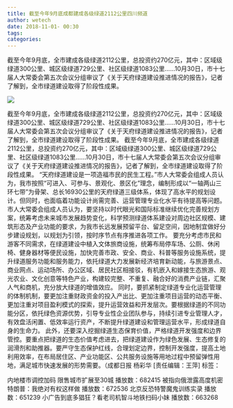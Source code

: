 ```yaml
---
title: 截至今年9月底成都建成各级绿道2112公里四川频道
author: wetech
date: 2018-11-01- 00:30
tags: 
categories: 
---
```

截至今年9月底，全市建成各级绿道2112公里，总投资约270亿元，其中：区域级绿道300公里、城区级绿道729公里、社区级绿道1083公里……10月30日，市十七届人大常委会第五次会议分组审议了《关于天府绿道建设推进情况的报告》，记者了解到，全市绿道建设取得了阶段性成果。
<!-- more -->
                
<img align="center" border="0" src="http://p2.ifengimg.com/a/2016/0810/204c433878d5cf9size1_w16_h16.png" />
                
                
            
截至今年9月底，全市建成各级绿道2112公里，总投资约270亿元，其中：区域级绿道300公里、城区级绿道729公里、社区级绿道1083公里……10月30日，市十七届人大常委会第五次会议分组审议了《关于天府绿道建设推进情况的报告》，记者了解到，全市绿道建设取得了阶段性成果。
截至今年9月底，全市建成各级绿道2112公里，总投资约270亿元，其中：区域级绿道300公里、城区级绿道729公里、社区级绿道1083公里……10月30日，市十七届人大常委会第五次会议分组审议了《关于天府绿道建设推进情况的报告》，记者了解到，全市绿道建设取得了阶段性成果。
“天府绿道建设是一项造福市民的民生工程。”市人大常委会组成人员认为，我市按照“可进入、可参与、景观化、景区化”理念，编制形成以“一轴两山三环七带”为骨架、总长16930公里的天府绿道三级体系，体现了高水平的规划设计。但同时，也面临着功能设计尚需完善、运营管理专业化水平有待提高等问题。
市人大常委会组成人员认为，要坚持以时代眼光和国际标准继续优化完善规划方案，统筹考虑未来城市发展趋势变化，科学预测绿道体系建设对周边社区规模、建筑形态及产业功能的要求，为我市长远发展预留平台、留足空间，因地制宜做好分步建设规划，以规划为引领，按时序节点有序推进各项工作。
要充分考虑市民和游客不同需求，在绿道建设中植入文体旅商设施，统筹布局停车场、公厕、休闲椅、健身器材等便民设施，加快完善市政、安全、商业、科普等服务设施系统，提升绿道服务功能和服务能力，依托绿道大力发展新经济培育新动能，与旅游景点、商业网点、运动场所、办公区域、居民社区相接驳，有机嵌入和嫁接生态旅游、观光农业、文化创意等特色产业，构建较完整、不重复、融合好的消费产业链，汇聚人气和商机，充分放大绿道的增值效应。
同时，要抓紧制定绿道专业化运营管理的体制机制，要更加注重财政资金的投入产出比、更加注重项目运营的动态平衡、更加注重对项目盈利模式的探索，提升运营效益和开发层次。要根据绿道的不同功能分区，依托绿色资源优势，引导专业性企业团队参与，持续引进专业管理人才，有效盘活闲置、低效率运行资产，不断提升绿道建设和管理运营水平，形成绿道自身的生命力。
此外，还要深入挖掘绿道生态保育价值，严格绿道开发强度和边界管控。要重点把绿道的生态价值考虑进去，把绿道建设作为绿色发展、生态修复的润滑剂和助推器。要严守生态保护红线，合理划定边界，控制开发强度，提高土地利用效率，在布局居住区、产业功能区、公共服务设施等用地过程中预留弹性用地，满足城市快速发展的形势需要。（成都日报 杨彩华
[责任编辑：王萍]
标签：
 
 
 
 
 
 
 
 
             
内地楼市调控加码 限售城市扩展至30城
播放数：682415
被指向俄泄露高度机密 特朗普：我绝对有权这样做
播放数：672536
北京反恐特警魔鬼训练实录
播放数：651239
小广告到底多猖狂？看老司机智斗地铁扫码小妹
播放数：663268
